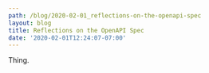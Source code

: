 ```yaml
---
path: /blog/2020-02-01_reflections-on-the-openapi-spec
layout: blog
title: Reflections on the OpenAPI Spec
date: '2020-02-01T12:24:07-07:00'
---
```

Thing.
